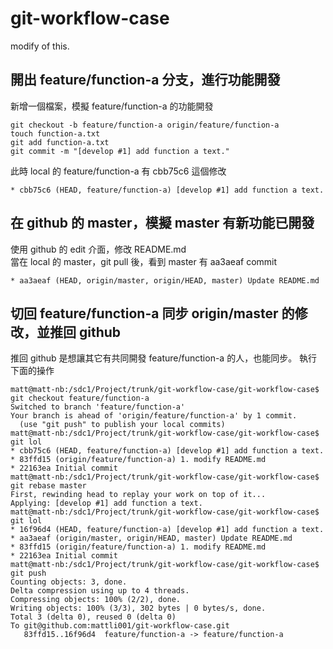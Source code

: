 # git-workflow-case
modify of this.  
## 開出 feature/function-a 分支，進行功能開發
新增一個檔案，模擬 feature/function-a 的功能開發
```
git checkout -b feature/function-a origin/feature/function-a
touch function-a.txt
git add function-a.txt
git commit -m "[develop #1] add function a text."
```
此時 local 的 feature/function-a 有 cbb75c6 這個修改
```
* cbb75c6 (HEAD, feature/function-a) [develop #1] add function a text.
```

## 在 github 的 master，模擬 master 有新功能已開發
使用 github 的 edit 介面，修改 README.md  
當在 local 的 master，git pull 後，看到 master 有 aa3aeaf commit 
```
* aa3aeaf (HEAD, origin/master, origin/HEAD, master) Update README.md
```
## 切回 feature/function-a 同步 origin/master 的修改，並推回 github
推回 github 是想讓其它有共同開發 feature/function-a 的人，也能同步。
執行下面的操作
```
matt@matt-nb:/sdc1/Project/trunk/git-workflow-case/git-workflow-case$ git checkout feature/function-a 
Switched to branch 'feature/function-a'
Your branch is ahead of 'origin/feature/function-a' by 1 commit.
  (use "git push" to publish your local commits)
matt@matt-nb:/sdc1/Project/trunk/git-workflow-case/git-workflow-case$ git lol
* cbb75c6 (HEAD, feature/function-a) [develop #1] add function a text.
* 83ffd15 (origin/feature/function-a) 1. modify README.md
* 22163ea Initial commit
matt@matt-nb:/sdc1/Project/trunk/git-workflow-case/git-workflow-case$ git rebase master
First, rewinding head to replay your work on top of it...
Applying: [develop #1] add function a text.
matt@matt-nb:/sdc1/Project/trunk/git-workflow-case/git-workflow-case$ git lol
* 16f96d4 (HEAD, feature/function-a) [develop #1] add function a text.
* aa3aeaf (origin/master, origin/HEAD, master) Update README.md
* 83ffd15 (origin/feature/function-a) 1. modify README.md
* 22163ea Initial commit
matt@matt-nb:/sdc1/Project/trunk/git-workflow-case/git-workflow-case$ git push
Counting objects: 3, done.
Delta compression using up to 4 threads.
Compressing objects: 100% (2/2), done.
Writing objects: 100% (3/3), 302 bytes | 0 bytes/s, done.
Total 3 (delta 0), reused 0 (delta 0)
To git@github.com:mattli001/git-workflow-case.git
   83ffd15..16f96d4  feature/function-a -> feature/function-a
```
